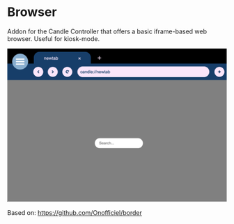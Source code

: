 # Browser
Addon for the Candle Controller that offers a basic iframe-based web browser. Useful for kiosk-mode.

![Browser addon screenshot](screenshot.png?raw=true "Browser addon screenshot")

Based on: https://github.com/Onofficiel/border
